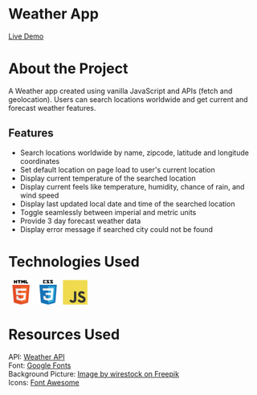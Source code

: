 # Weather App

<a href="https://syl1m.github.io/weather_app/">Live Demo </a>

# About the Project

A Weather app created using vanilla JavaScript and APIs (fetch and geolocation). Users can search locations worldwide and get current and forecast weather features.

## Features

- Search locations worldwide by name, zipcode, latitude and longitude coordinates
- Set default location on page load to user's current location
- Display current temperature of the searched location
- Display current feels like temperature, humidity, chance of rain, and wind speed
- Display last updated local date and time of the searched location
- Toggle seamlessly between imperial and metric units
- Provide 3 day forecast weather data
- Display error message if searched city could not be found

# Technologies Used

<img src="https://github.com/devicons/devicon/blob/master/icons/html5/html5-original-wordmark.svg" width="50"> <img src="https://github.com/devicons/devicon/blob/master/icons/css3/css3-original-wordmark.svg" width="50"> <img src="https://github.com/devicons/devicon/blob/master/icons/javascript/javascript-original.svg" width="50">

# Resources Used

API: <a href="https://www.weatherapi.com">Weather API</a>
\
Font: <a href="https://fonts.google.com/">Google Fonts</a>
\
Background Picture: <a href="https://www.freepik.com/free-photo/aerial-shot-beautiful-tree-forest-covered-with-fog-bled-slovenia_9184586.htm#page=6&query=nature&position=15&from_view=search&track=sph&uuid=926c5c54-e2e6-4640-9ce9-35ce8ae2ba75"> Image by wirestock on Freepik</a>
\
Icons: <a href="https://fontawesome.com/">Font Awesome</a>
  

  
